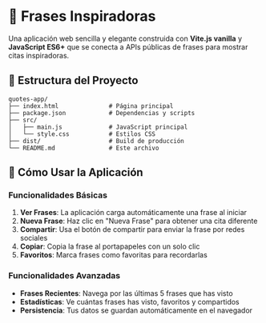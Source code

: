 # 💭 Frases Inspiradoras

Una aplicación web sencilla y elegante construida con **Vite.js vanilla** y **JavaScript ES6+** que se conecta a APIs públicas de frases para mostrar citas inspiradoras.

## 📁 Estructura del Proyecto

```
quotes-app/
├── index.html              # Página principal
├── package.json            # Dependencias y scripts
├── src/
│   ├── main.js             # JavaScript principal
│   └── style.css           # Estilos CSS
├── dist/                   # Build de producción
└── README.md               # Este archivo
```


## 🎯 Cómo Usar la Aplicación

### Funcionalidades Básicas
1. **Ver Frases**: La aplicación carga automáticamente una frase al iniciar
2. **Nueva Frase**: Haz clic en "Nueva Frase" para obtener una cita diferente
3. **Compartir**: Usa el botón de compartir para enviar la frase por redes sociales
4. **Copiar**: Copia la frase al portapapeles con un solo clic
5. **Favoritos**: Marca frases como favoritas para recordarlas

### Funcionalidades Avanzadas
- **Frases Recientes**: Navega por las últimas 5 frases que has visto
- **Estadísticas**: Ve cuántas frases has visto, favoritos y compartidos
- **Persistencia**: Tus datos se guardan automáticamente en el navegador






